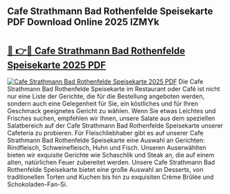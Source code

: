 ## Cafe Strathmann Bad Rothenfelde Speisekarte PDF Download Online 2025 IZMYk

# <h2><a href="http://gcacwx.nevu.top/?p=Cafe+Strathmann+Bad+Rothenfelde+Speisekarte">🔗 👉🔴 Cafe Strathmann Bad Rothenfelde Speisekarte 2025 PDF</a></h2>

[![Cafe Strathmann Bad Rothenfelde Speisekarte 2025 PDF](https://i.imgur.com/dBaPXMq.png)](http://gcacwx.nevu.top/?p=Cafe+Strathmann+Bad+Rothenfelde+Speisekarte)
Die Cafe Strathmann Bad Rothenfelde Speisekarte im Restaurant oder Café ist nicht nur eine Liste der Gerichte, die für die Bestellung angeboten werden, sondern auch eine Gelegenheit für Sie, ein köstliches und für Ihren Geschmack geeignetes Gericht zu wählen. Wenn Sie etwas Leichtes und Frisches suchen, empfehlen wir Ihnen, unsere Salate aus dem speziellen Salatbereich auf der Cafe Strathmann Bad Rothenfelde Speisekarte unserer Cafeteria zu probieren. Für Fleischliebhaber gibt es auf unserer Cafe Strathmann Bad Rothenfelde Speisekarte eine Auswahl an Gerichten: Rindfleisch, Schweinefleisch, Huhn und Fisch. Unseren Auserwählten bieten wir exquisite Gerichte wie Schaschlik und Steak an, die auf einem alten, natürlichen Feuer zubereitet werden. Unsere Cafe Strathmann Bad Rothenfelde Speisekarte bietet eine große Auswahl an Desserts, von traditionellen Torten und Kuchen bis hin zu exquisiten Crème Brûlée und Schokoladen-Fan-Si.
